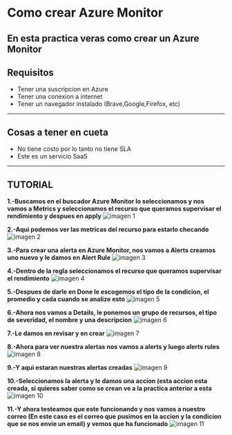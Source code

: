 # Como crear Azure Monitor

**En esta practica veras como crear un Azure Monitor**
----------------
## Requisitos
- Tener una suscripcion en Azure
- Tener una conexion a internet
- Tener un navegador instalado (Brave,Google,Firefox, etc)
   
----------------
## Cosas a tener en cueta
- No tiene costo por lo tanto no tiene SLA
- Este es un servicio SaaS

----------------
## TUTORIAL

**1.-Buscamos en el buscador Azure Monitor lo seleccionamos y nos vamos a Metrics y seleccionamos el recurso que queramos supervisar el rendimiento y despues en apply**
![imagen 1](imagenes/1.png)

**2.-Aqui podemos ver las metricas del recurso para estarlo checando**
![imagen 2](imagenes/2.png)

**3.-Para crear una alerta en Azure Monitor, nos vamos a Alerts creamos uno nuevo y le damos en Alert Rule**
![imagen 3](imagenes/3.png)

**4.-Dentro de la regla seleccionamos el recurso que queramos supervisar el rendimiento**
![imagen 4](imagenes/4.png)

**5.-Despues de darle en Done le escogemos el tipo de la condicion, el promedio y cada cuando se analize esto**
![imagen 5](imagenes/5.png)

**6.-Ahora nos vamos a Details, le ponemos un grupo de recursos, el tipo de severidad, el nombre y una descripcion**
![imagen 6](imagenes/6.png)

**7.-Le damos en revisar y en crear**
![imagen 7](imagenes/7.png)

**8.-Ahora para ver nuestra alertas nos vamos a alerts y luego alerts rules**
![imagen 8](imagenes/8.png)

**9.-Y aqui estaran nuestras alertas creadas**
![imagen 9](imagenes/9.png)

**10.-Seleccionamos la alerta y le damos una accion (esta accion esta creada, si quieres saber como se crean ve a la practica anterior a esta**
![imagen 10](imagenes/10.png)

**11.-Y ahora testeamos que este funcionando y nos vamos a nuestro correo (En este caso es el correo que pusimos en la accion y la condicion que se nos envie un email) y vemos que ha funcionado**
![imagen 11](imagenes/11.png)